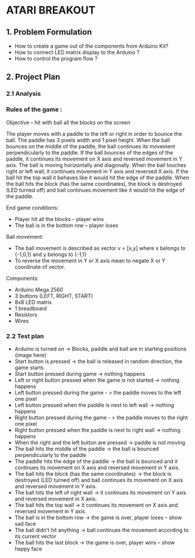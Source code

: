 # ATARI BREAKOUT

## 1.	Problem Formulation
      
* How to create a game out of the components from Arduino Kit?
* How to connect LED matrix display to the Arduino ?
* How to control the program flow ?


## 2. Project Plan

### 2.1   Analysis 
               
### Rules of the game : 

Objective – hit with ball all the blocks on the screen

The player moves with a
paddle to the left or right in order to bounce the ball. The paddle has 3
pixels width and 1 pixel height. When the ball bounces on the middle of the
paddle, the ball continues its movement perpendicularly to the paddle. If the
ball bounces of the edges of the paddle, it continues its movement on X axis
and reversed movement in Y axis. The ball is moving horizontally and
diagonally. When the ball touches right or left wall, it continues movement in
Y axis and reversed X axis. If the ball hit the top wall it behaves like it
would hit the edge of the paddle. When the ball hits the block (has the same
coordinates), the block is destroyed (LED turned off) and ball continues
movement like it would hit the edge of the paddle.


End game conditions:

* Player hit all the blocks – player wins
* The ball is in the bottom row – player loses

Ball movement: 
* The ball movement is described as vector v = [x,y] where x belongs to {-1,0,1} and y belongs to {-1,1}
* To reverse the movement in Y or X axis mean to negate X or Y coordinate of vector.
              
Components:
      
* Arduino Mega 2560      
* 3 buttons (LEFT, RIGHT, START)
* 8x8 LED matrix
* 1 breadboard
* Resistors  
* Wires

### 2.2 Test plan
* Arduino is turned on -> Blocks, paddle and ball are in starting positions {image here}
* Start button is pressed -> the ball is released in random direction, the game starts
* Start button pressed during game -> nothing happens 
* Left or right button pressed when the game is not started -> nothing happens
* Left button pressed during the game - >  the paddle moves to the left one pixel
* Left button pressed when the paddle is next to left wall -> nothing happens
* Right button pressed during the game - >  the paddle moves to the right one pixel
* Right button pressed when the paddle is next to right wall -> nothing happens
* When the right and the left button are pressed -> paddle is not moving 
* The ball hits the middle of the paddle -> the ball is bounced perpendicularly to the paddle
* The paddle hits the edge of the paddle -> the ball is bounced and it continues its movement on X axis and reversed movement in Y axis.
* The ball hits the block (has the same coordinates) -> the block is destroyed (LED turned off) and ball continues its movement on X axis and reversed movement in Y axis.
* The ball hits the left of right wall -> it continues its movement on Y axis and reversed movement in X axis.
* The ball hits the top  wall -> it continues its movement on X axis and reversed movement in Y axis.
* The ball is in the bottom row -> the game is over, player loses – show sad face
* The ball didn’t hit anything -> ball continues the movement according to its current vector
* The ball hits the last block -> the game is over, player wins – show happy face

